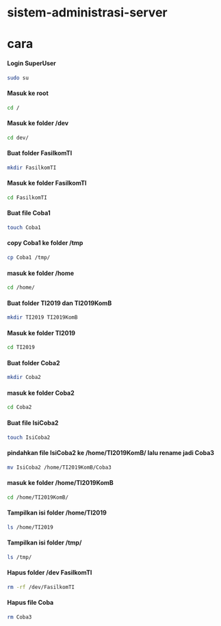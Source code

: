 # sistem-administrasi-server
# cara

#### Login SuperUser
```sh
sudo su
```

#### Masuk ke root
```sh
cd /
```


#### Masuk ke folder /dev
```sh
cd dev/
```

#### Buat folder FasilkomTI
```sh
mkdir FasilkomTI
```

#### Masuk ke folder FasilkomTI
```sh
cd FasilkomTI
```


#### Buat file Coba1
```sh
touch Coba1
```

#### copy Coba1 ke folder /tmp
```sh
cp Coba1 /tmp/
```

#### masuk ke folder /home
```sh
cd /home/
```

#### Buat folder TI2019 dan TI2019KomB
```sh
mkdir TI2019 TI2019KomB
```

#### Masuk ke folder TI2019
```sh
cd TI2019
```

#### Buat folder Coba2
```sh
mkdir Coba2
```

#### masuk ke folder Coba2
```sh
cd Coba2
```

#### Buat file IsiCoba2
```sh
touch IsiCoba2
```

#### pindahkan file IsiCoba2 ke /home/TI2019KomB/ lalu rename jadi Coba3
```sh
mv IsiCoba2 /home/TI2019KomB/Coba3
```

#### masuk ke folder /home/TI2019KomB
```sh
cd /home/TI2019KomB/
```

#### Tampilkan isi folder /home/TI2019
```sh
ls /home/TI2019
```

#### Tampilkan isi folder /tmp/
```sh
ls /tmp/
```

#### Hapus folder /dev FasilkomTI
```sh
rm -rf /dev/FasilkomTI
```

#### Hapus file Coba
```sh
rm Coba3
```